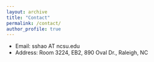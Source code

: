```yaml
---
layout: archive
title: "Contact"
permalink: /contact/
author_profile: true
---
```


* Email: sshao AT ncsu.edu
* Address: Room 3224, EB2, 890 Oval Dr., Raleigh, NC
